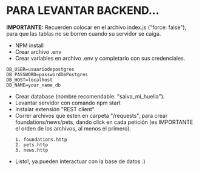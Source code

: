 # PARA LEVANTAR BACKEND...
__IMPORTANTE:__ Recuerden colocar en el archivo index.js ("force: false"), para que las tablas no se borren cuando su servidor se caiga.
- NPM install
- Crear archivo .env
- Crear variables en archivo .env y completarlo con sus credenciales.
```env
DB_USER=usuariodepostgres
DB_PASSWORD=passwordDePostgres
DB_HOST=localhost
DB_NAME=your_name_db
```
- Crear database (nombre recomendable: "salva_mi_huella").
- Levantar servidor con comando npm start
- Instalar extensión "REST client".
- Correr archivos que esten en carpeta "/requests", para crear foundations/news/pets, dando click en cada petición (es IMPORTANTE el orden de los archivos, al menos el    primero).
  ```env
  1. foundations.http
  2. pets.http
  3. news.http
- Listo!, ya pueden interactuar con la base de datos :)
